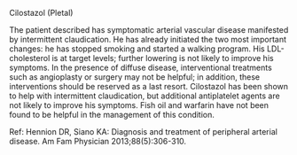Cilostazol (Pletal)

The patient described has symptomatic arterial vascular disease manifested by intermittent claudication. He has already initiated the two most important changes: he has stopped smoking and started a walking program. His LDL-cholesterol is at target levels; further lowering is not likely to improve his symptoms. In the presence of diffuse disease, interventional treatments such as angioplasty or surgery may not be helpful; in addition, these interventions should be reserved as a last resort. Cilostazol has been shown to help with intermittent claudication, but additional antiplatelet agents are not likely to improve his symptoms. Fish oil and warfarin have not been found to be helpful in the management of this condition.

Ref: Hennion DR, Siano KA: Diagnosis and treatment of peripheral arterial disease.
Am
Fam Physician 2013;88(5):306-310.